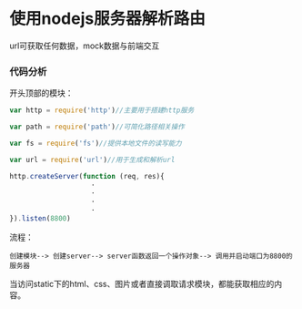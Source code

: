 # 使用nodejs服务器解析路由
url可获取任何数据，mock数据与前端交互

### 代码分析
开头顶部的模块：
```js
var http = require('http')//主要用于搭建http服务

var path = require('path')//可简化路径相关操作

var fs = require('fs')//提供本地文件的读写能力

var url = require('url')//用于生成和解析url
```
```js
http.createServer(function (req, res){
                    ·
                    ·
                    ·
                    ·   
}).listen(8800)
```
流程：
```
创建模块--> 创建server--> server函数返回一个操作对象--> 调用并启动端口为8800的服务器
```
当访问static下的html、css、图片或者直接调取请求模块，都能获取相应的内容。